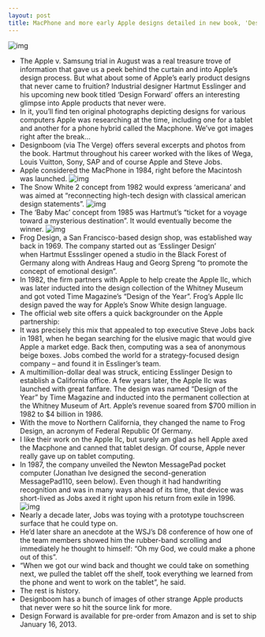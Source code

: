 ```yaml
---
layout: post
title: MacPhone and more early Apple designs detailed in new book, 'Design Forward'
---
```

![img](http://media.idownloadblog.com/wp-content/uploads/2012/12/Early-Apple-designs-image-001.jpg)
* The Apple v. Samsung trial in August was a real treasure trove of information that gave us a peek behind the curtain and into Apple’s design process. But what about some of Apple’s early product designs that never came to fruition? Industrial designer Hartmut Esslinger and his upcoming new book titled ‘Design Forward’ offers an interesting glimpse into Apple products that never were.
* In it, you’ll find ten original photographs depicting designs for various computers Apple was researching at the time, including one for a tablet and another for a phone hybrid called the Macphone. We’ve got images right after the break…
* Designboom (via The Verge) offers several excerpts and photos from the book. Hartmut throughout his career worked with the likes of Wega, Louis Vuitton, Sony, SAP and of course Apple and Steve Jobs.
* Apple considered the MacPhone in 1984, right before the Macintosh was launched.
![img](http://media.idownloadblog.com/wp-content/uploads/2012/12/Early-Apple-designs-image-002.jpg)
* The Snow White 2 concept from 1982 would express ‘americana’ and was aimed at “reconnecting high-tech design with classical american design statements”.
![img](http://media.idownloadblog.com/wp-content/uploads/2012/12/Early-Apple-designs-image-003.jpg)
* The ‘Baby Mac’ concept from 1985 was Hartmut’s “ticket for a voyage toward a mysterious destination”. It would eventually become the winner.
![img](http://media.idownloadblog.com/wp-content/uploads/2012/12/Early-Apple-designs-image-004.jpg)
* Frog Design, a San Francisco-based design shop, was established way back in 1969. The company started out as ‘Esslinger Design’ when Hartmut Essslinger opened a studio in the Black Forest of Germany along with Andreas Haug and Georg Spreng “to promote the concept of emotional design”.
* In 1982, the firm partners with Apple to help create the Apple IIc, which was later inducted into the design collection of the Whitney Museum and got voted Time Magazine’s “Design of the Year”. Frog’s Apple IIc design paved the way for Apple’s Snow White design language.
* The official web site offers a quick backgrounder on the Apple partnership:
* It was precisely this mix that appealed to top executive Steve Jobs back in 1981, when he began searching for the elusive magic that would give Apple a market edge. Back then, computing was a sea of anonymous beige boxes. Jobs combed the world for a strategy-focused design company – and found it in Esslinger’s team.
* A multimillion-dollar deal was struck, enticing Esslinger Design to establish a California office. A few years later, the Apple IIc was launched with great fanfare. The design was named “Design of the Year” by Time Magazine and inducted into the permanent collection at the Whitney Museum of Art. Apple’s revenue soared from $700 million in 1982 to $4 billion in 1986.
* With the move to Northern California, they changed the name to Frog Design, an acronym of Federal Republic Of Germany.
* I like their work on the Apple IIc, but surely am glad as hell Apple axed the Macphone and canned that tablet design. Of course, Apple never really gave up on tablet computing.
* In 1987, the company unveiled the Newton MessagePad pocket computer (Jonathan Ive designed the second-generation MessagePad110, seen below). Even though it had handwriting recognition and was in many ways ahead of its time, that device was short-lived as Jobs axed it right upon his return from exile in 1996.
![img](http://media.idownloadblog.com/wp-content/uploads/2012/12/Newton-MessagePad-110-image-001.jpg)
* Nearly a decade later, Jobs was toying with a prototype touchscreen surface that he could type on.
* He’d later share an anecdote at the WSJ’s D8 conference of how one of the team members showed him the rubber-band scrolling and immediately he thought to himself: “Oh my God, we could make a phone out of this”.
* “When we got our wind back and thought we could take on something next, we pulled the tablet off the shelf, took everything we learned from the phone and went to work on the tablet”, he said.
* The rest is history.
* Designboom has a bunch of images of other strange Apple products that never were so hit the source link for more.
* Design Forward is available for pre-order from Amazon and is set to ship January 16, 2013.

